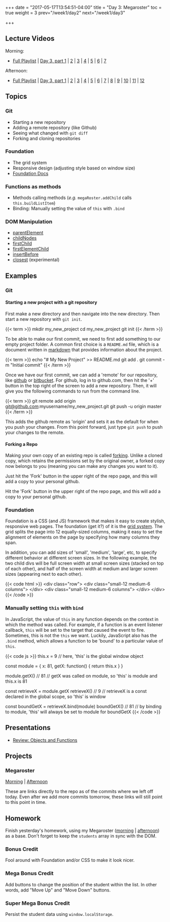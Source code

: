 +++
date = "2017-05-17T13:54:51-04:00"
title = "Day 3: Megaroster"
toc = true
weight = 3
prev="/week1/day2"
next="/week1/day3"

+++

## Lecture Videos

Morning:

* [Full Playlist](https://www.youtube.com/playlist?list=PLuT2TqJuwaY_bcdBTgaK3S8VrN_6POv5F) | [Day 3, part 1](https://www.youtube.com/watch?v=FpmyQ-Cet6o&index=4&list=PLuT2TqJuwaY_bcdBTgaK3S8VrN_6POv5F) | [2](https://www.youtube.com/watch?v=p9T-YJISXHY&list=PLuT2TqJuwaY_bcdBTgaK3S8VrN_6POv5F&index=5) | [3](https://www.youtube.com/watch?v=whGokpO6Wpw&list=PLuT2TqJuwaY_bcdBTgaK3S8VrN_6POv5F&index=6) | [4](https://www.youtube.com/watch?v=Iv_OFDB_-Oc&list=PLuT2TqJuwaY_bcdBTgaK3S8VrN_6POv5F&index=7) | [5](https://www.youtube.com/watch?v=uAnBpVRmCzo&list=PLuT2TqJuwaY_bcdBTgaK3S8VrN_6POv5F&index=8) | [6](https://www.youtube.com/watch?v=tF8s6DemQ7M&list=PLuT2TqJuwaY_bcdBTgaK3S8VrN_6POv5F&index=9) | [7](https://www.youtube.com/watch?v=q5qx7KgjY0E&list=PLuT2TqJuwaY_bcdBTgaK3S8VrN_6POv5F&index=10)

Afternoon:

* [Full Playlist](https://www.youtube.com/playlist?list=PLuT2TqJuwaY8syQZ9ERbc2gtX_v1m2xqG) | [Day 3, part 1](https://www.youtube.com/watch?v=wOYPD1Upfh4&index=4&list=PLuT2TqJuwaY8syQZ9ERbc2gtX_v1m2xqG) | [2](https://www.youtube.com/watch?v=cw7aB9rTuds&index=5&list=PLuT2TqJuwaY8syQZ9ERbc2gtX_v1m2xqG) | [3](https://www.youtube.com/watch?v=I1eF0wpsPWw&index=6&list=PLuT2TqJuwaY8syQZ9ERbc2gtX_v1m2xqG) | [4](https://www.youtube.com/watch?v=P_L7KjyrYjs&index=7&list=PLuT2TqJuwaY8syQZ9ERbc2gtX_v1m2xqG) | [5](https://www.youtube.com/watch?v=dEwP0rvy2V4&list=PLuT2TqJuwaY8syQZ9ERbc2gtX_v1m2xqG&index=8) | [6](https://www.youtube.com/watch?v=NHB3Es3BaAs&list=PLuT2TqJuwaY8syQZ9ERbc2gtX_v1m2xqG&index=9) | [7](https://www.youtube.com/watch?v=IK2w9t2ImLU&list=PLuT2TqJuwaY8syQZ9ERbc2gtX_v1m2xqG&index=10) | [8](https://www.youtube.com/watch?v=RbMg_GDexyY&list=PLuT2TqJuwaY8syQZ9ERbc2gtX_v1m2xqG&index=11) | [9]() | [10]() | [11]() | [12]()

## Topics

### Git
* Starting a new repository
* Adding a remote repository (like Github)
* Seeing what changed with `git diff`
* Forking and cloning repositories

### Foundation

* The grid system
* Responsive design (adjusting style based on window size)
* [Foundation Docs](http://foundation.zurb.com/sites/docs/)

### Functions as methods

* Methods calling methods (_e.g._ `megaRoster.addChild` calls `this.buildListItem`)
* Binding: Manually setting the value of `this` with `.bind`

### DOM Manipulation

* [parentElement](https://developer.mozilla.org/en-US/docs/Web/API/Node/parentElement)
* [childNodes](https://developer.mozilla.org/en-US/docs/Web/API/Node/childNodes)
* [firstChild](https://developer.mozilla.org/en-US/docs/Web/API/Node/firstChild)
* [firstElementChild](https://developer.mozilla.org/en-US/docs/Web/API/ParentNode/firstElementChild)
* [insertBefore](https://developer.mozilla.org/en-US/docs/Web/API/Node/insertBefore)
* [closest](https://developer.mozilla.org/en-US/docs/Web/API/Element/closest) (experimental)

## Examples

### Git

#### Starting a new project with a git repository

First make a new directory and then navigate into the new directory.  Then start a new repository with `git init`.

{{< term >}}
mkdir my_new_project
cd my_new_project
git init
{{< /term >}}

To be able to make our first commit, we need to first add something to our empty project folder.  A common first choice is a `README.md` file, which is a document written in [markdown](https://guides.github.com/features/mastering-markdown/) that provides information about the project.

{{< term >}}
echo "# My New Project" >> README.md
git add .
git commit -m "Initial commit"
{{< /term >}}

Once we have our first commit, we can add a 'remote' for our repository, like [github](https://github.com) or [bitbucket](https://bitbucket.org/).  For github, log in to github.com, then hit the '+' button in the top right of the screen to add a new repository.  Then, it will give you the following commands to run from the command line.

{{< term >}}
git remote add origin git@github.com:myusername/my_new_project.git
git push -u origin master
{{< /term >}}

This adds the github remote as 'origin' and sets it as the default for when you push your changes.  From this point forward, just type `git push` to push your changes to the remote.

#### Forking a Repo

Making your own copy of an existing repo is called [forking](https://guides.github.com/activities/forking/).  Unlike a cloned copy, which retains the permissions set by the original owner, a forked copy now belongs to you (meaning you can make any changes you want to it).

Just hit the 'Fork' button in the upper right of the repo page, and this will add a copy to your personal github.

<div class="img github-fork-repo"><span>Hit the 'Fork' button in the upper right of the repo page, and this will add a copy to your personal github.</span></div>

### Foundation

Foundation is a CSS (and JS) framework that makes it easy to create stylish, responsive web pages.  The foundation (get it?) of it is the [grid system](http://foundation.zurb.com/grid.html).  The grid splits the page into 12 equally-sized columns, making it easy to set the alignment of elements on the page by specifying how many columns they span.

In addition, you can add sizes of 'small', 'medium', 'large', etc, to specify different behavior at different screen sizes.  In the following example, the two child divs will be full screen width at small screen sizes (stacked on top of each other), and half of the screen width at medium and larger screen sizes (appearing next to each other).

{{< code html >}}
&lt;div class=&quot;row&quot;&gt;
  &lt;div class=&quot;small-12 medium-6 columns&quot;&gt;
  &lt;/div&gt;
  &lt;div class=&quot;small-12 medium-6 columns&quot;&gt;
  &lt;/div&gt;
&lt;/div&gt;
{{< /code >}}

### Manually setting `this` with `bind`

In JavaScript, the value of `this` in any function depends on the context in which the method was called.  For example, if a function is an event listener callback, `this` will be set to the target that caused the event to fire.  Sometimes, this is not the `this` we want. Luckily, JavaScript also has the `.bind` method, which allows a function to be 'bound' to a particular value of `this`.

{{< code js >}}
this.x = 9        // here, 'this' is the global window object

const module = {
  x: 81,
  getX: function() {
    return this.x
  }
}

module.getX()     // 81
// getX was called on module, so 'this' is module and this.x is 81

const retrieveX = module.getX
retrieveX()       // 9
// retrieveX is a const declared in the global scope, so 'this' is window

const boundGetX = retrieveX.bind(module)
boundGetX()       // 81
// by binding to module, 'this' will always be set to module for boundGetX
{{< /code >}}

## Presentations

* [Review: Objects and Functions](/03-review-objects-and-functions.pdf)

## Projects

### Megaroster

[Morning](https://github.com/xtbc17s1/megaroster/tree/d733ad2186e75deb8331b0c2d39736595379d1bd) | [Afternoon](https://github.com/xtbc17s1/megaroster/tree/a725906dec243ea053d75822cfd1621a8d555909)

These are links directly to the repo as of the commits where we left off today. Even after we add more commits tomorrow, these links will still point to this point in time.

## Homework

Finish yesterday's homework, using my Megaroster ([morning](https://github.com/xtbc17s1/megaroster/tree/d733ad2186e75deb8331b0c2d39736595379d1bd) | [afternoon](https://github.com/xtbc17s1/megaroster/tree/a725906dec243ea053d75822cfd1621a8d555909)) as a base. Don't forget to keep the `students` array in sync with the DOM.

### Bonus Credit

Fool around with Foundation and/or CSS to make it look nicer.

### Mega Bonus Credit

Add buttons to change the position of the student within the list. In other words, add "Move Up" and "Move Down" buttons.

### Super Mega Bonus Credit

Persist the student data using `window.localStorage`.
